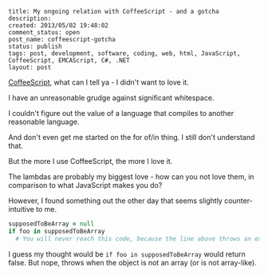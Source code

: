 ```
title: My ongoing relation with CoffeeScript - and a gotcha
description:
created: 2013/05/02 19:48:02
comment_status: open
post_name: coffeescript-gotcha
status: publish
tags: post, development, software, coding, web, html, JavaScript, CoffeeScript, EMCAScript, C#, .NET
layout: post
```

[CoffeeScript](http://coffeescript.org/), what can I tell ya - I didn't want to love it.

I have an unreasonable grudge against significant whitespace.

I couldn't figure out the value of a language that compiles to another reasonable language.

And don't even get me started on the for of/in thing. I still don't understand that.

But the more I use CoffeeScript, the more I love it.

The lambdas are probably my biggest love - how can you not love them, in comparison to what JavaScript makes you do?

However, I found something out the other day that seems slightly counter-intuitive to me.

``` coffeescript
supposedToBeArray = null
if foo in supposedToBeArray
  # You will never reach this code, because the line above throws an exception.
```

I guess my thought would be `if foo in supposedToBeArray` would return false. But nope, throws when the object is not an array (or is not array-like).
